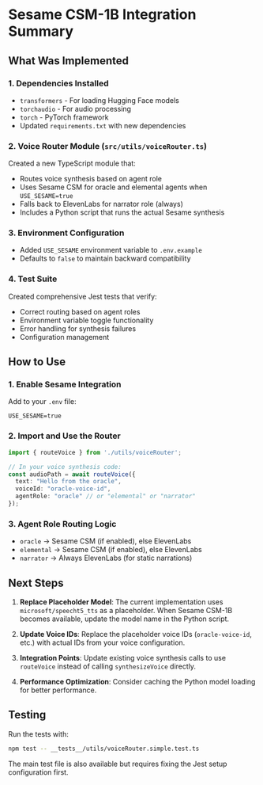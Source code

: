 # Sesame CSM-1B Integration Summary

## What Was Implemented

### 1. Dependencies Installed
- `transformers` - For loading Hugging Face models
- `torchaudio` - For audio processing
- `torch` - PyTorch framework
- Updated `requirements.txt` with new dependencies

### 2. Voice Router Module (`src/utils/voiceRouter.ts`)
Created a new TypeScript module that:
- Routes voice synthesis based on agent role
- Uses Sesame CSM for oracle and elemental agents when `USE_SESAME=true`
- Falls back to ElevenLabs for narrator role (always)
- Includes a Python script that runs the actual Sesame synthesis

### 3. Environment Configuration
- Added `USE_SESAME` environment variable to `.env.example`
- Defaults to `false` to maintain backward compatibility

### 4. Test Suite
Created comprehensive Jest tests that verify:
- Correct routing based on agent roles
- Environment variable toggle functionality
- Error handling for synthesis failures
- Configuration management

## How to Use

### 1. Enable Sesame Integration
Add to your `.env` file:
```
USE_SESAME=true
```

### 2. Import and Use the Router
```typescript
import { routeVoice } from './utils/voiceRouter';

// In your voice synthesis code:
const audioPath = await routeVoice({
  text: "Hello from the oracle",
  voiceId: "oracle-voice-id",
  agentRole: "oracle" // or "elemental" or "narrator"
});
```

### 3. Agent Role Routing Logic
- `oracle` → Sesame CSM (if enabled), else ElevenLabs
- `elemental` → Sesame CSM (if enabled), else ElevenLabs
- `narrator` → Always ElevenLabs (for static narrations)

## Next Steps

1. **Replace Placeholder Model**: The current implementation uses `microsoft/speecht5_tts` as a placeholder. When Sesame CSM-1B becomes available, update the model name in the Python script.

2. **Update Voice IDs**: Replace the placeholder voice IDs (`oracle-voice-id`, etc.) with actual IDs from your voice configuration.

3. **Integration Points**: Update existing voice synthesis calls to use `routeVoice` instead of calling `synthesizeVoice` directly.

4. **Performance Optimization**: Consider caching the Python model loading for better performance.

## Testing

Run the tests with:
```bash
npm test -- __tests__/utils/voiceRouter.simple.test.ts
```

The main test file is also available but requires fixing the Jest setup configuration first.